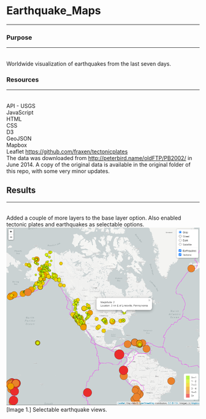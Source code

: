 # Earthquake_Maps
---

### Purpose  
--- 
###### 
Worldwide visualization of earthquakes from the last seven days.  

### Resources  
---  
######  
API - USGS  
JavaScript  
HTML  
CSS  
D3  
GeoJSON  
Mapbox  
Leaflet 
https://github.com/fraxen/tectonicplates  
   The data was downloaded from http://peterbird.name/oldFTP/PB2002/ in June 2014. A copy of the original data is available in the original folder of this repo, with some very minor updates.

##  Results
---  

######
Added a couple of more layers to the base layer option.  Also enabled tectonic plates and earthquakes as selectable options.
![](tecMap.png)
[Image 1.] Selectable earthquake views.
